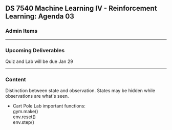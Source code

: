 ## DS 7540 Machine Learning IV - Reinforcement Learning: Agenda 03



### Admin Items


---

### Upcoming Deliverables

Quiz and Lab will be due Jan 29

---

### Content

Distinction between state and observation. States may be hidden while observations are what's seen.

- Cart Pole Lab
  important functions:  
  gym.make()  
  env.reset()  
  env.step()
